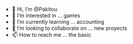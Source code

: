 - 👋 Hi, I’m @Pakitou
- 👀 I’m interested in ... games
- 🌱 I’m currently learning ... accounting
- 💞️ I’m looking to collaborate on ... new proyects
- 📫 How to reach me ... the basic

<!---
Pakitou/Pakitou is a ✨ special ✨ repository because its `README.md` (this file) appears on your GitHub profile.
You can click the Preview link to take a look at your changes.
--->
